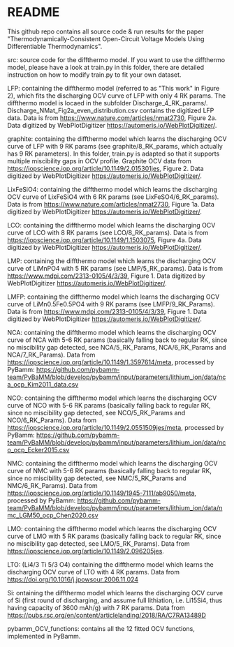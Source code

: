 # README

This github repo contains all source code & run results for the paper "Thermodynamically-Consistent Open-Circuit Voltage Models Using Differentiable Thermodynamics".


src: source code for the diffthermo model. If you want to use the diffthermo model, please have a look at train.py in this folder, there are detailed instruction on how to modify train.py to fit your own dataset. 


LFP: containing the diffthermo model (referred to as "This work" in Figure 2), which fits the discharging OCV curve of LFP with only 4 RK params. The diffthermo model is locaed in the subfolder Discharge_4_RK_params/. Discharge_NMat_Fig2a_even_distribution.csv contains the digitized LFP data. Data is from https://www.nature.com/articles/nmat2730, Figure 2a. Data digitized by WebPlotDigitizer https://automeris.io/WebPlotDigitizer/. 


graphite: containing the diffthermo model which learns the discharging OCV curve of LFP with 9 RK params (see graphite/8_RK_params, which actually has 9 RK parameters). In this folder, train.py is adapted so that it supports multiple miscibility gaps in OCV profile. Graphite OCV data from https://iopscience.iop.org/article/10.1149/2.015301jes, Figure 2. Data digitized by WebPlotDigitizer https://automeris.io/WebPlotDigitizer/. 


LixFeSiO4: containing the diffthermo model which learns the discharging OCV curve of LixFeSiO4 with 6 RK params (see LixFeSO4/6_RK_params). Data is from https://www.nature.com/articles/nmat2730, Figure 1a. Data digitized by WebPlotDigitizer https://automeris.io/WebPlotDigitizer/. 


LCO: containing the diffthermo model which learns the discharging OCV curve of LCO with 8 RK params (see LCO/8_RK_params). Data is from https://iopscience.iop.org/article/10.1149/1.1503075, Figure 4a. Data digitized by WebPlotDigitizer https://automeris.io/WebPlotDigitizer/. 


LMP: containing the diffthermo model which learns the discharging OCV curve of LiMnPO4 with 5 RK params (see LMP/5_RK_params). Data is from https://www.mdpi.com/2313-0105/4/3/39, Figure 1. Data digitized by WebPlotDigitizer https://automeris.io/WebPlotDigitizer/. 


LMFP: containing the diffthermo model which learns the discharging OCV curve of LiMn0.5Fe0.5PO4 with 9 RK params (see LMFP/9_RK_Params). Data is from https://www.mdpi.com/2313-0105/4/3/39, Figure 1. Data digitized by WebPlotDigitizer https://automeris.io/WebPlotDigitizer/. 


NCA: containing the diffthermo model which learns the discharging OCV curve of NCA with 5-6 RK params (basically falling back to regular RK, since no miscibility gap detected, see NCA/5_RK_Params, NCA/6_RK_Params and NCA/7_RK_Params). Data from https://iopscience.iop.org/article/10.1149/1.3597614/meta, processed by PyBamm: https://github.com/pybamm-team/PyBaMM/blob/develop/pybamm/input/parameters/lithium_ion/data/nca_ocp_Kim2011_data.csv


NCO: containing the diffthermo model which learns the discharging OCV curve of NCO with 5-6 RK params (basically falling back to regular RK, since no miscibility gap detected, see NCO/5_RK_Params and NCO/6_RK_Params). Data from https://iopscience.iop.org/article/10.1149/2.0551509jes/meta, processed by PyBamm: https://github.com/pybamm-team/PyBaMM/blob/develop/pybamm/input/parameters/lithium_ion/data/nco_ocp_Ecker2015.csv


NMC: containing the diffthermo model which learns the discharging OCV curve of NMC with 5-6 RK params (basically falling back to regular RK, since no miscibility gap detected, see NMC/5_RK_Params and NMC/6_RK_Params). Data from https://iopscience.iop.org/article/10.1149/1945-7111/ab9050/meta, processed by PyBamm: https://github.com/pybamm-team/PyBaMM/blob/develop/pybamm/input/parameters/lithium_ion/data/nmc_LGM50_ocp_Chen2020.csv


LMO: containing the diffthermo model which learns the discharging OCV curve of LMO with 5 RK params (basically falling back to regular RK, since no miscibility gap detected, see LMO/5_RK_Params). Data from https://iopscience.iop.org/article/10.1149/2.096205jes.


LTO: (Li4/3 Ti 5/3 O4) containing the diffthermo model which learns the discharging OCV curve of LTO with 4 RK params. Data from https://doi.org/10.1016/j.jpowsour.2006.11.024 


Si: ontaining the diffthermo model which learns the discharging OCV curve of Si (first round of discharging, and assume full lithiation, i.e. Li15Si4, thus having capacity of 3600 mAh/g) with 7 RK params. 
Data from https://pubs.rsc.org/en/content/articlelanding/2018/RA/C7RA13489D



pybamm_OCV_functions: contains all the 12 fitted OCV functions, implemented in PyBamm.


